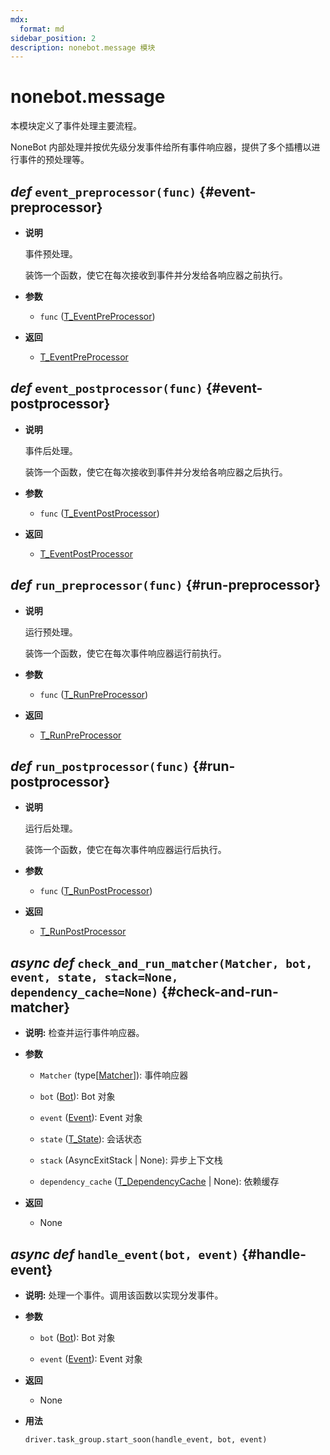 ```yaml
---
mdx:
  format: md
sidebar_position: 2
description: nonebot.message 模块
---
```


# nonebot.message

本模块定义了事件处理主要流程。

NoneBot 内部处理并按优先级分发事件给所有事件响应器，提供了多个插槽以进行事件的预处理等。

## _def_ `event_preprocessor(func)` {#event-preprocessor}

- **说明**

  事件预处理。

  装饰一个函数，使它在每次接收到事件并分发给各响应器之前执行。

- **参数**

  - `func` ([T_EventPreProcessor](typing.md#T-EventPreProcessor))

- **返回**

  - [T_EventPreProcessor](typing.md#T-EventPreProcessor)

## _def_ `event_postprocessor(func)` {#event-postprocessor}

- **说明**

  事件后处理。

  装饰一个函数，使它在每次接收到事件并分发给各响应器之后执行。

- **参数**

  - `func` ([T_EventPostProcessor](typing.md#T-EventPostProcessor))

- **返回**

  - [T_EventPostProcessor](typing.md#T-EventPostProcessor)

## _def_ `run_preprocessor(func)` {#run-preprocessor}

- **说明**

  运行预处理。

  装饰一个函数，使它在每次事件响应器运行前执行。

- **参数**

  - `func` ([T_RunPreProcessor](typing.md#T-RunPreProcessor))

- **返回**

  - [T_RunPreProcessor](typing.md#T-RunPreProcessor)

## _def_ `run_postprocessor(func)` {#run-postprocessor}

- **说明**

  运行后处理。

  装饰一个函数，使它在每次事件响应器运行后执行。

- **参数**

  - `func` ([T_RunPostProcessor](typing.md#T-RunPostProcessor))

- **返回**

  - [T_RunPostProcessor](typing.md#T-RunPostProcessor)

## _async def_ `check_and_run_matcher(Matcher, bot, event, state, stack=None, dependency_cache=None)` {#check-and-run-matcher}

- **说明:** 检查并运行事件响应器。

- **参数**

  - `Matcher` (type[[Matcher](matcher.md#Matcher)]): 事件响应器

  - `bot` ([Bot](adapters/index.md#Bot)): Bot 对象

  - `event` ([Event](adapters/index.md#Event)): Event 对象

  - `state` ([T_State](typing.md#T-State)): 会话状态

  - `stack` (AsyncExitStack | None): 异步上下文栈

  - `dependency_cache` ([T_DependencyCache](typing.md#T-DependencyCache) | None): 依赖缓存

- **返回**

  - None

## _async def_ `handle_event(bot, event)` {#handle-event}

- **说明:** 处理一个事件。调用该函数以实现分发事件。

- **参数**

  - `bot` ([Bot](adapters/index.md#Bot)): Bot 对象

  - `event` ([Event](adapters/index.md#Event)): Event 对象

- **返回**

  - None

- **用法**

  ```python
  driver.task_group.start_soon(handle_event, bot, event)
  ```
